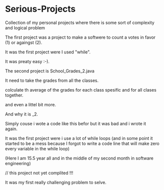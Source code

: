 # Serious-Projects
Collection of my personal projects where there is some sort of complexity and logical problem

The first project was a project to make a softwere to count a votes in favor (1) or againgst (2).

It was the first project were I used "while".

It was preaty easy :-).

The second project is School_Grades_2.java

It need to take the grades from all the classes.

colculate th average of the grades for each class spesific and for all clases together.

and even a littel bit more.

And why it is _2.

Simply couse i wote a code like this befor but it was bad and i wrote it again.

It was the first project were i use a lot of while loops (and in some point it started to be a mess because I forgot to write a code line that will make zero every variable in the while loop)

(Here I am 15.5 year all and in the middle of my second month in software engineering)


// this project not yet complited !!!

It was my first really challenging problem to selve.
